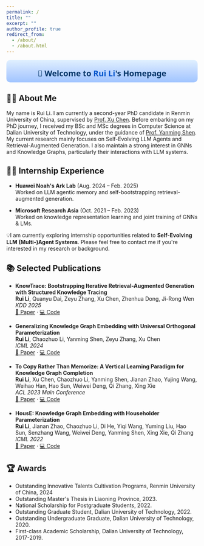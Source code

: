 ```yaml
---
permalink: /
title: ""
excerpt: ""
author_profile: true
redirect_from: 
  - /about/
  - /about.html
---
```


<div style="text-align:center; background: linear-gradient(to bottom, #e0f0ff, #c0d8ff, #a0c4ff); padding:5px; border-radius:10px; margin-bottom:5px; color: #003366; font-family: 'Segoe UI', Tahoma, Geneva, Verdana, sans-serif;">
  <h2 style="
  font-size:1.5em; 
  margin-bottom:0.25em; 
  margin-top: 0.75em;
  border-bottom: none; 
  text-decoration: none;
">
  👋 Welcome to <span style="color:#0055cc;">Rui Li</span>'s Homepage
</h2>
</div>

## 🧑‍🎓 About Me
My name is Rui Li. I am currently a second-year PhD candidate in Renmin University of China, supervised by [Prof. Xu Chen](https://scholar.google.com/citations?user=loPoqy0AAAAJ&hl=en&oi=ao). Before embarking on my PhD journey, I received my BSc and MSc degrees in Computer Science at Dalian University of Technology, under the guidance of [Prof. Yanming Shen](https://scholar.google.com/citations?user=MvlgpWcAAAAJ&hl=en&oi=ao). My current research mainly focuses on Self-Evolving LLM Agents and Retrieval-Augmented Generation. I also maintain a strong interest in GNNs and Knowledge Graphs, particularly their interactions with LLM systems.

## 🧑‍💻 Internship Experience

- **Huawei Noah's Ark Lab** (Aug. 2024 – Feb. 2025)  
  Worked on LLM agentic memory and self-bootstrapping retrieval-augmented generation.

- **Microsoft Research Asia** (Oct. 2021 – Feb. 2023)  
  Worked on knowledge representation learning and joint training of GNNs & LMs.

💡I am currently exploring internship opportunities related to **Self-Evolving LLM (Multi-)Agent Systems**. Please feel free to contact me if you're interested in my research or background.

## 📚 Selected Publications

* **KnowTrace: Bootstrapping Iterative Retrieval-Augmented Generation with Structured Knowledge Tracing**  
  **Rui Li**, Quanyu Dai, Zeyu Zhang, Xu Chen, Zhenhua Dong, Ji-Rong Wen  
  *KDD 2025*  
  [📄 Paper](https://arxiv.org/pdf/2505.20245) · [💻 Code](https://github.com/rui9812/KnowTrace)

* **Generalizing Knowledge Graph Embedding with Universal Orthogonal Parameterization**  
  **Rui Li**, Chaozhuo Li, Yanming Shen, Zeyu Zhang, Xu Chen  
  *ICML 2024*  
  [📄 Paper](https://arxiv.org/pdf/2405.08540) · [💻 Code](https://github.com/rui9812/GoldE)

* **To Copy Rather Than Memorize: A Vertical Learning Paradigm for Knowledge Graph Completion**  
  **Rui Li**, Xu Chen, Chaozhuo Li, Yanming Shen, Jianan Zhao, Yujing Wang, Weihao Han, Hao Sun, Weiwei Deng, Qi Zhang, Xing Xie  
  *ACL 2023 Main Conference*  
  [📄 Paper](https://arxiv.org/pdf/2305.14126) · [💻 Code](https://github.com/rui9812/VLP)

* **HousE: Knowledge Graph Embedding with Householder Parameterization**  
  **Rui Li**, Jianan Zhao, Chaozhuo Li, Di He, Yiqi Wang, Yuming Liu, Hao Sun, Senzhang Wang, Weiwei Deng, Yanming Shen, Xing Xie, Qi Zhang  
  *ICML 2022*  
  [📄 Paper](https://proceedings.mlr.press/v162/li22ab/li22ab.pdf) · [💻 Code](https://github.com/rui9812/HousE)

## 🏆 Awards

- Outstanding Innovative Talents Cultivation Programs, Renmin University of China, 2024
- Outstanding Master's Thesis in Liaoning Province, 2023.
- National Scholarship for Postgraduate Students, 2022.
- Outstanding Graduate Student, Dalian University of Technology, 2022.
- Outstanding Undergraduate Graduate, Dalian University of Technology, 2020.
- First-class Academic Scholarship, Dalian University of Technology, 2017-2019.
